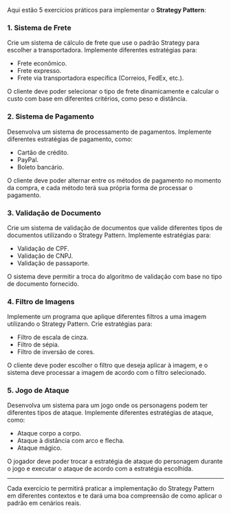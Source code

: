 Aqui estão 5 exercícios práticos para implementar o **Strategy Pattern**:

### 1. **Sistema de Frete**
Crie um sistema de cálculo de frete que use o padrão Strategy para escolher a transportadora. Implemente diferentes estratégias para:
- Frete econômico.
- Frete expresso.
- Frete via transportadora específica (Correios, FedEx, etc.).

O cliente deve poder selecionar o tipo de frete dinamicamente e calcular o custo com base em diferentes critérios, como peso e distância.

### 2. **Sistema de Pagamento**
Desenvolva um sistema de processamento de pagamentos. Implemente diferentes estratégias de pagamento, como:
- Cartão de crédito.
- PayPal.
- Boleto bancário.

O cliente deve poder alternar entre os métodos de pagamento no momento da compra, e cada método terá sua própria forma de processar o pagamento.

### 3. **Validação de Documento**
Crie um sistema de validação de documentos que valide diferentes tipos de documentos utilizando o Strategy Pattern. Implemente estratégias para:
- Validação de CPF.
- Validação de CNPJ.
- Validação de passaporte.

O sistema deve permitir a troca do algoritmo de validação com base no tipo de documento fornecido.

### 4. **Filtro de Imagens**
Implemente um programa que aplique diferentes filtros a uma imagem utilizando o Strategy Pattern. Crie estratégias para:
- Filtro de escala de cinza.
- Filtro de sépia.
- Filtro de inversão de cores.

O cliente deve poder escolher o filtro que deseja aplicar à imagem, e o sistema deve processar a imagem de acordo com o filtro selecionado.

### 5. **Jogo de Ataque**
Desenvolva um sistema para um jogo onde os personagens podem ter diferentes tipos de ataque. Implemente diferentes estratégias de ataque, como:
- Ataque corpo a corpo.
- Ataque à distância com arco e flecha.
- Ataque mágico.

O jogador deve poder trocar a estratégia de ataque do personagem durante o jogo e executar o ataque de acordo com a estratégia escolhida.

---

Cada exercício te permitirá praticar a implementação do Strategy Pattern em diferentes contextos e te dará uma boa compreensão de como aplicar o padrão em cenários reais.